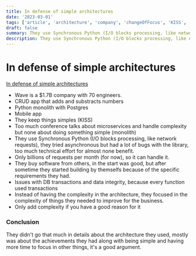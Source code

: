 ```yaml
---
title: In defense of simple architectures
date: '2023-03-01'
tags: ['article', 'architecture', 'company', 'changeOfFocus', 'KISS', 'read', 'withResume']
draft: false
summary: They use Synchronous Python (I/O blocks processing, like network requests), they tried asynchronous but had a lot of bugs with the library, too much technical effort for almost none benefit....
description: They use Synchronous Python (I/O blocks processing, like network requests), they tried asynchronous but had a lot of bugs with the library, too much technical effort for almost none benefit....
---
```


# In defense of simple architectures

[In defense of simple architectures](https://danluu.com/simple-architectures)

- Wave is a $1.7B company with 70 engineers.
- CRUD app that adds and substracts numbers
- Python monolith with Postgres
- Mobile app
- They keep things simples (KISS)
- Too much conference talks about microservices and handle complexity but none about doing something simple (monolith)
- They use Synchronous Python (I/O blocks processing, like network requests), they tried asynchronous but had a lot of bugs with the library, too much technical effort for almost none benefit.
- Only billions of requests per month (for now), so it can handle it.
- They buy software from others, in the start was good, but after sometime they started building by themselfs because of the specific requirements they had.
- Issues with DB transactions and data integrity, because every function used transactions
- Instead of having the complexity in the architecture, they focused in the complexity of things they needed to improve for the business.
- Only add complexity if you have a good reason for it

### Conclusion

They didn't go that much in details about the architecture they used, mostly was about the achievements they had along with being simple and having more time to focus in other things, it's a good argument.
